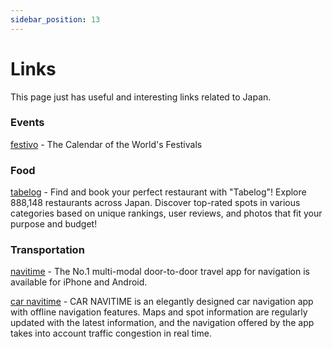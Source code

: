 ```yaml
---
sidebar_position: 13
---
```


# Links

This page just has useful and interesting links related to Japan.

### Events

[festivo](https://kk.org/mt-files/festivo/) - The Calendar of the World's Festivals

### Food

[tabelog](https://tabelog.com/en/) - Find and book your perfect restaurant with &quot;Tabelog&quot;! Explore 888,148 restaurants across Japan. Discover top-rated spots in various categories based on unique rankings, user reviews, and photos that fit your purpose and budget!

### Transportation

[navitime](https://www.navitime.co.jp/pcstorage/html/japan_travel/english/) - The No.1 multi-modal door-to-door travel app for navigation is available for iPhone and Android.

[car navitime](https://apps.apple.com/us/app/car-navitime/id555847992) - CAR NAVITIME is an elegantly designed car navigation app with offline navigation features. Maps and spot information are regularly updated with the latest information, and the navigation offered by the app takes into account traffic congestion in real time.
